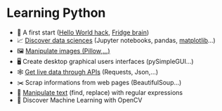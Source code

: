 # Learning Python 

- 👋 A first start ([Hello World hack](AFirstStart/Hello_World_Hack.ipynb), [Fridge brain](AFirstStart/Fridge_Brain.ipynb))
- 📈 [Discover data sciences](DataSciences/atelier_Titanic.ipynb) (Jupyter notebooks, pandas,
 [matplotlib](DataSciences/learnMatplolib.ipynb)...)
- 🖼️ [Manipulate images (Pillow,...)](ManipulatePictures/manipluatePictures.ipynb)
- 🖥️ Create desktop graphical users interfaces (pySimpleGUI...)
- 🕸️ [Get live data through APIs](APIsRequests/Where_is_ISS.ipynb) (Requests, Json,...)
- ✂️ Scrap informations from web pages (BeautifulSoup...)
- 🔡 [Manipulate text](RegularExpressions/practiceRegex.ipynb) (find, replace) with regular expressions
- 🧠 Discover Machine Learning with OpenCV






